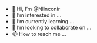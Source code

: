 - 👋 Hi, I’m @Nlinconir
- 👀 I’m interested in ...
- 🌱 I’m currently learning ...
- 💞️ I’m looking to collaborate on ...
- 📫 How to reach me ...

<!---
Nlinconir/Nlinconir is a ✨ special ✨ repository because its `README.md` (this file) appears on your GitHub profile.
You can click the Preview link to take a look at your changes.
--->
